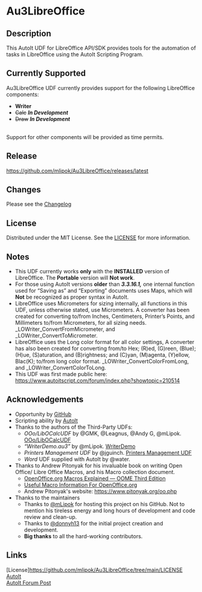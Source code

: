 # Au3LibreOffice

## Description

This AutoIt UDF for LibreOffice API/SDK provides tools for the automation of tasks in LibreOffice using the AutoIt Scripting Program.

## Currently Supported

Au3LibreOffice UDF currently provides support for the following LibreOffice components:<br>
- **Writer**<br> 
- ~~Calc~~ ***In Development***
- ~~Draw~~ ***In Development*** 
<br>
Support for other components will be provided as time permits.<br>

## Release

https://github.com/mlipok/Au3LibreOffice/releases/latest

## Changes

Please see the [Changelog](CHANGELOG.md)

## License

Distributed under the MIT License. See the [LICENSE](LICENSE) for more information.

## Notes

- This UDF currently works **only** with the **INSTALLED** version of LibreOffice. The **Portable** version will **Not work**.
- For those using AutoIt versions **older** than **_3.3.16.1,_** one internal function used for “Saving as” and “Exporting” documents uses Maps, which will **Not** be recognized as proper syntax in AutoIt. 
- LibreOffice uses Micrometers for sizing internally, all functions in this UDF, unless otherwise stated, use Micrometers. A converter has been created for converting to/from Inches, Centimeters, Printer’s Points, and Millimeters to/from Micrometers, for all sizing needs. _LOWriter_ConvertFromMicrometer, and  _LOWriter_ConvertToMicrometer.
- LibreOffice uses the Long color format for all color settings, A converter has also been created for converting from/to Hex; (R)ed, (G)reen, (Blue); (H)ue, (S)aturation, and (B)rightness; and (C)yan, (M)agenta, (Y)ellow, Blac(K); to/from long color format. _LOWriter_ConvertColorFromLong, and _LOWriter_ConvertColorToLong.
- This UDF was first made public here: https://www.autoitscript.com/forum/index.php?showtopic=210514

## Acknowledgements

- Opportunity by [GitHub](https://github.com)
- Scripting ability by [AutoIt](https://www.autoitscript.com/site/autoit/)
- Thanks to the authors of the Third-Party UDFs:
  - *OOo/LibOCalcUDF* by @GMK, @Leagnus, @Andy G, @mLipok. [OOo/LibOCalcUDF](https://www.autoitscript.com/forum/topic/151530-ooolibo-calc-udf/)
  - *“WriterDemo.au3”* by @mLipok. [WriterDemo](https://www.autoitscript.com/forum/topic/204665-libreopenoffice-writer/?do=findComment&comment=1471711)
  - *Printers Management UDF* by @jguinch. [Printers Management UDF](https://www.autoitscript.com/forum/topic/155485-printers-management-udf/)
  - *Word* UDF supplied with AutoIt by @water.
- Thanks to Andrew Pitonyak for his invaluable book on writing Open Office/ Libre Office Macros, and his Macro collection document.
  - [OpenOffice.org Macros Explained — OOME Third Edition](https://www.pitonyak.org/OOME_3_0.pdf)
  - [Useful Macro Information For OpenOffice.org](https://www.pitonyak.org/AndrewMacro.pdf)
  - Andrew Pitonyak's website: https://www.pitonyak.org/oo.php
- Thanks to the maintainers
  - Thanks to [@mLipok](https://github.com/mLipok) for hosting this project on his GitHub. Not to mention his tireless energy and long hours of development and code review and clean-up.
  - Thanks to [@donnyh13](https://github.com/donnyh13) for the initial project creation and development.
  - **Big thanks** to all the hard-working contributors.

## Links 

[License]https://github.com/mlipok/Au3LibreOffice/tree/main/LICENSE <br>
[AutoIt](https://www.autoitscript.com/site/autoit/) <br>
[AutoIt Forum Post](https://www.autoitscript.com/forum/index.php?showtopic=210514) <br>


